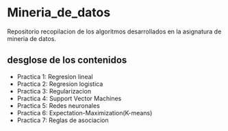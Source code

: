 # Mineria_de_datos
Repositorio recopilacion de los algoritmos desarrollados en la asignatura de mineria de datos.

## desglose de los contenidos
* Practica 1: Regresion lineal
* Practica 2: Regresion logistica
* Practica 3: Regularizacion
* Practica 4: Support Vector Machines
* Practica 5: Redes neuronales
* Practica 6: Expectation-Maximization(K-means)
* Practica 7: Reglas de asociacion

